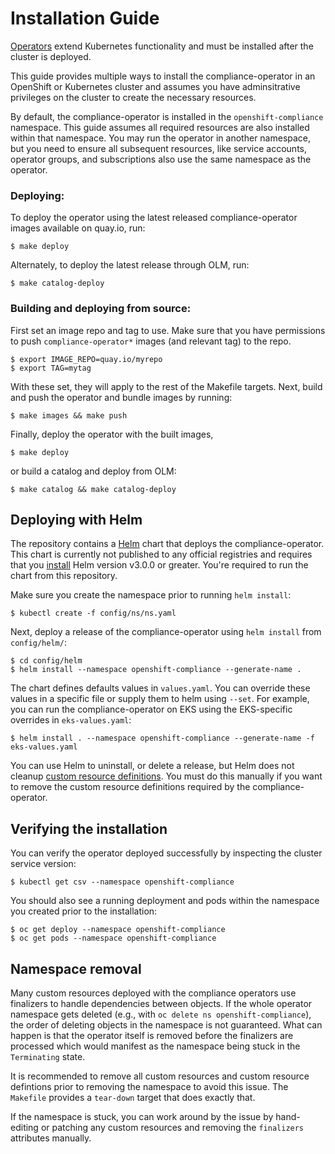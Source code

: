 # Installation Guide

[Operators](https://kubernetes.io/docs/concepts/extend-kubernetes/operator/)
extend Kubernetes functionality and must be installed after the cluster is
deployed.

This guide provides multiple ways to install the compliance-operator in an
OpenShift or Kubernetes cluster and assumes you have adminsitrative privileges
on the cluster to create the necessary resources.

By default, the compliance-operator is installed in the `openshift-compliance`
namespace. This guide assumes all required resources are also installed within
that namespace. You may run the operator in another namespace, but you need to
ensure all subsequent resources, like service accounts, operator groups, and
subscriptions also use the same namespace as the operator.

### Deploying:

To deploy the operator using the latest released compliance-operator images available on quay.io, run:
```
$ make deploy
```
Alternately, to deploy the latest release through OLM, run:
```
$ make catalog-deploy
```

### Building and deploying from source:

First set an image repo and tag to use. Make sure that you have permissions to push `compliance-operator*` images (and relevant tag) to the repo.
```
$ export IMAGE_REPO=quay.io/myrepo
$ export TAG=mytag
```
With these set, they will apply to the rest of the Makefile targets. Next, build and push the operator and bundle images by running:
```
$ make images && make push
```
Finally, deploy the operator with the built images,
```
$ make deploy
```
or build a catalog and deploy from OLM:
```
$ make catalog && make catalog-deploy
```

## Deploying with Helm

The repository contains a [Helm](https://helm.sh/) chart that deploys the
compliance-operator. This chart is currently not published to any official
registries and requires that you [install](https://helm.sh/docs/intro/install/)
Helm version v3.0.0 or greater. You're required to run the chart from this
repository.

Make sure you create the namespace prior to running `helm install`:

```
$ kubectl create -f config/ns/ns.yaml
```

Next, deploy a release of the compliance-operator using `helm install` from
`config/helm/`:

```
$ cd config/helm
$ helm install --namespace openshift-compliance --generate-name .
```

The chart defines defaults values in `values.yaml`. You can override these
values in a specific file or supply them to helm using `--set`. For example,
you can run the compliance-operator on EKS using the EKS-specific overrides in
`eks-values.yaml`:

```
$ helm install . --namespace openshift-compliance --generate-name -f eks-values.yaml
```

You can use Helm to uninstall, or delete a release, but Helm does not cleanup
[custom resource
definitions](https://helm.sh/docs/chart_best_practices/custom_resource_definitions/#helm).
You must do this manually if you want to remove the custom resource definitions
required by the compliance-operator.

## Verifying the installation

You can verify the operator deployed successfully by inspecting the cluster service version:

```
$ kubectl get csv --namespace openshift-compliance
```

You should also see a running deployment and pods within the namespace you
created prior to the installation:

```
$ oc get deploy --namespace openshift-compliance
$ oc get pods --namespace openshift-compliance
```

## Namespace removal

Many custom resources deployed with the compliance operators use finalizers
to handle dependencies between objects. If the whole operator namespace gets
deleted (e.g., with `oc delete ns openshift-compliance`), the order of deleting
objects in the namespace is not guaranteed. What can happen is that the
operator itself is removed before the finalizers are processed which would
manifest as the namespace being stuck in the `Terminating` state.

It is recommended to remove all custom resources and custom resource defintions
prior to removing the namespace to avoid this issue. The `Makefile` provides a
`tear-down` target that does exactly that.

If the namespace is stuck, you can work around by the issue by hand-editing or
patching any custom resources and removing the `finalizers` attributes
manually.
